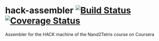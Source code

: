 # hack-assembler [![Build Status](https://travis-ci.org/kmate/hack-assembler.svg?branch=master)](https://travis-ci.org/kmate/hack-assembler) [![Coverage Status](https://coveralls.io/repos/github/kmate/hack-assembler/badge.svg?branch=master)](https://coveralls.io/github/kmate/hack-assembler?branch=master)
Assembler for the HACK machine of the Nand2Tetris course on Coursera
